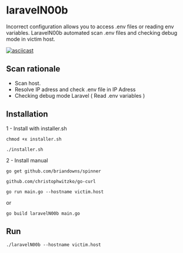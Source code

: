 # laravelN00b
Incorrect configuration allows you to access .env files or reading env variables. LaravelN00b automated scan .env files and checking debug mode in victim host.

[![asciicast](https://asciinema.org/a/ZHvUT1CUh8qekiUgcxgP0OlVB.svg)](https://asciinema.org/a/ZHvUT1CUh8qekiUgcxgP0OlVB)


## Scan rationale
- Scan host.
- Resolve IP adress and check .env file in IP Adress
- Checking debug mode Laravel ( Read .env variables )

## Installation

1 - Install with installer.sh

`chmod +x installer.sh`

`./installer.sh`

2 - Install manual

`go get github.com/briandowns/spinner`

`github.com/christophwitzko/go-curl`

`go run main.go --hostname victim.host`

or 

`go build laravelN00b main.go`

## Run

`./laravelN00b --hostname victim.host `
